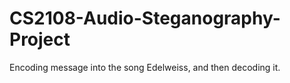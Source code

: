 # CS2108-Audio-Steganography-Project
Encoding message into the song Edelweiss, and then decoding it.
